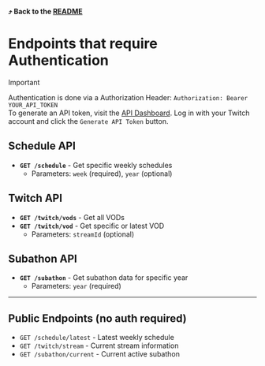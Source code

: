 **⤴️ Back to the [README](README.md)**

# Endpoints that require Authentication

> [!IMPORTANT]
> Authentication is done via a Authorization Header: `Authorization: Bearer YOUR_API_TOKEN`<br>
> To generate an API token, visit the [API Dashboard](https://neuro.appstun.net/dash/). Log in with your Twitch account and click the `Generate API Token` button.

## Schedule API

- **`GET /schedule`** - Get specific weekly schedules
  - Parameters: `week` (required), `year` (optional)

## Twitch API

- **`GET /twitch/vods`** - Get all VODs
- **`GET /twitch/vod`** - Get specific or latest VOD
  - Parameters: `streamId` (optional)

## Subathon API

- **`GET /subathon`** - Get subathon data for specific year
  - Parameters: `year` (required)

---

## Public Endpoints (no auth required)

- `GET /schedule/latest` - Latest weekly schedule
- `GET /twitch/stream` - Current stream information
- `GET /subathon/current` - Current active subathon
